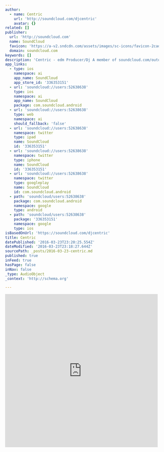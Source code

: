 ```yaml
---
author:
  - name: Centric
    url: 'http://soundcloud.com/djcentric'
    avatar: {}
related: []
publisher:
  url: 'http://soundcloud.com'
  name: SoundCloud
  favicon: 'https://a-v2.sndcdn.com/assets/images/sc-icons/favicon-2cadd14b.ico'
  domain: soundcloud.com
keywords: []
description: 'Centric - edm Producer/Dj A member of soundcloud.com/outofmanadjs *Supported By* - Tiesto - Bassjackers - Breathe Carolina - Machine Gun Kelly (MGK) - Gabriel Antonio - EV - SHARPS - Trap Sounds - The Trap Agency - SickTaste.com - EDM Platform - Oscar Olivo - MIMO - Tommie Cotton Contact/Bookings/Collaborations/Promos: Centric.Contact@gmail.com Marcus Contipelli, aka "Centric" is a 21 Year old Producer and DJ from Cleveland, Ohio.'
app_links:
  - type: ios
    namespace: ai
    app_name: SoundCloud
    app_store_id: '336353151'
  - url: 'soundcloud://users:52638638'
    type: ios
    namespace: ai
    app_name: SoundCloud
    package: com.soundcloud.android
  - url: 'soundcloud://users:52638638'
    type: web
    namespace: ai
    should_fallback: 'false'
  - url: 'soundcloud://users:52638638'
    namespace: twitter
    type: ipad
    name: SoundCloud
    id: '336353151'
  - url: 'soundcloud://users:52638638'
    namespace: twitter
    type: iphone
    name: SoundCloud
    id: '336353151'
  - url: 'soundcloud://users:52638638'
    namespace: twitter
    type: googleplay
    name: SoundCloud
    id: com.soundcloud.android
  - path: 'soundcloud/users:52638638'
    package: com.soundcloud.android
    namespace: google
    type: android
  - path: 'soundcloud/users:52638638'
    package: '336353151'
    namespace: google
    type: ios
isBasedOnUrl: 'https://soundcloud.com/djcentric'
title: Centric
datePublished: '2016-03-23T23:20:25.554Z'
dateModified: '2016-03-23T23:18:27.644Z'
sourcePath: _posts/2016-03-23-centric.md
published: true
inFeed: true
hasPage: false
inNav: false
_type: AudioObject
_context: 'http://schema.org'

---
```

<iframe src="https://cdn.embedly.com/widgets/media.html?src=https%3A%2F%2Fw.soundcloud.com%2Fplayer%2F%3Fvisual%3Dtrue%26url%3Dhttp%253A%252F%252Fapi.soundcloud.com%252Fusers%252F52638638%26show_artwork%3Dtrue&amp;url=https%3A%2F%2Fsoundcloud.com%2Fdjcentric&amp;image=http%3A%2F%2Fi1.sndcdn.com%2Favatars-000202506561-13wicv-t500x500.jpg&amp;key=b7d04c9b404c499eba89ee7072e1c4f7&amp;type=text%2Fhtml&amp;schema=soundcloud" width="500" height="500" scrolling="no" frameborder="0" allowfullscreen="allowfullscreen" style=""></iframe>